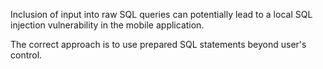 
Inclusion of input into raw SQL queries can potentially lead to a local SQL injection vulnerability in the mobile application.

The correct approach is to use prepared SQL statements beyond user's control.
